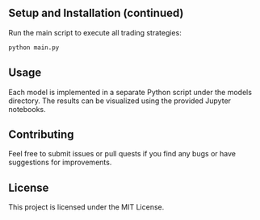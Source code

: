 ## Setup and Installation (continued)

Run the main script to execute all trading strategies:

```bash
python main.py
```

## Usage

Each model is implemented in a separate Python script under the models directory. The results can be visualized using the provided Jupyter notebooks.

## Contributing

Feel free to submit issues or pull quests if you find any bugs or have suggestions for improvements.


## License

This project is licensed under the MIT License.
